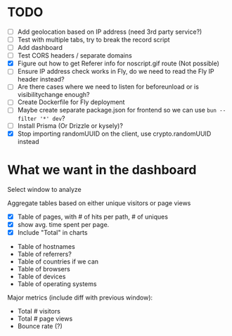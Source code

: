 # TODO

- [ ] Add geolocation based on IP address (need 3rd party service?)
- [ ] Test with multiple tabs, try to break the record script
- [ ] Add dashboard
- [ ] Test CORS headers / separate domains
- [x] Figure out how to get Referer info for noscript.gif route (Not possible)
- [ ] Ensure IP address check works in Fly, do we need to read the Fly IP header instead?
- [ ] Are there cases where we need to listen for beforeunload or is visibilitychange enough?
- [ ] Create Dockerfile for Fly deployment
- [ ] Maybe create separate package.json for frontend so we can use `bun --filter '*' dev`?
- [ ] Install Prisma (Or Drizzle or kysely)?
- [x] Stop importing randomUUID on the client, use crypto.randomUUID instead

# What we want in the dashboard

Select window to analyze

Aggregate tables based on either unique visitors or page views

- [x] Table of pages, with # of hits per path, # of uniques
- [x] show avg. time spent per page.
- [x] Include "Total" in charts
- Table of hostnames
- Table of referrers?
- Table of countries if we can
- Table of browsers
- Table of devices
- Table of operating systems

Major metrics (include diff with previous window):

- Total # visitors
- Total # page views
- Bounce rate (?)
